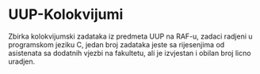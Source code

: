 # UUP-Kolokvijumi
Zbirka kolokvijumski zadataka iz predmeta UUP na RAF-u, zadaci radjeni u programskom jeziku C, 
jedan broj zadataka jeste sa rijesenjima od asistenata sa dodatnih vjezbi na fakultetu, ali je
izvjestan i obilan broj licno uradjen.


